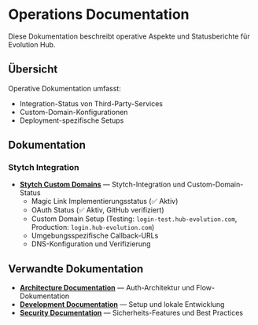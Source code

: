 # Operations Documentation

Diese Dokumentation beschreibt operative Aspekte und Statusberichte für Evolution Hub.

## Übersicht

Operative Dokumentation umfasst:

- Integration-Status von Third-Party-Services
- Custom-Domain-Konfigurationen
- Deployment-spezifische Setups

## Dokumentation

### Stytch Integration

- **[Stytch Custom Domains](./stytch-custom-domains.md)** — Stytch-Integration und Custom-Domain-Status
  - Magic Link Implementierungsstatus (✅ Aktiv)
  - OAuth Status (✅ Aktiv, GitHub verifiziert)
  - Custom Domain Setup (Testing: `login-test.hub-evolution.com`, Production: `login.hub-evolution.com`)
  - Umgebungsspezifische Callback-URLs
  - DNS-Konfiguration und Verifizierung

## Verwandte Dokumentation

- **[Architecture Documentation](../architecture/)** — Auth-Architektur und Flow-Dokumentation
- **[Development Documentation](../development/)** — Setup und lokale Entwicklung
- **[Security Documentation](../security/)** — Sicherheits-Features und Best Practices
